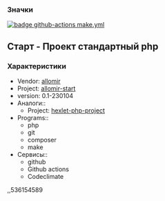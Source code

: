 <!--
_Титульная часть
    Badges сервисы (линтеры)
    Характеристики проекта
        Badges Характеристика проекта. Название и ссылка
        Характеристика проекта. Автор-вендор
        Характеристика проекта. version
        Характеристика проекта. Programs
        Характеристика проекта. Сервисы
-->

### Значки
[![badge github-actions make.yml](https://github.com/allomir/__project-allomir-start/actions/workflows/workflowStd.yml/badge.svg)](https://github.com/allomir/__project-allomir-start/actions/workflows/make.yml)

## Старт - Проект стандартный php
### Характеристики
- Vendor: [allomir](https://github.com/allomir)
- Project: [allomir-start](https://github.com/allomir/__progect-allomir-start)
- version: 0.1-230104
- Аналоги::
    - Project: [hexlet-php-project](https://github.com/hexlet-boilerplates/php-package)
- Programs::
    - php
    - git
    - composer
    - make
- Сервисы::
    - github
    - Github actions
    - Codeclimate

<!-- _Текстовая часть -->

,,536154589
